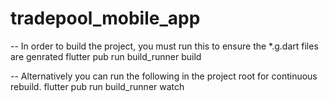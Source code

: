 # tradepool_mobile_app

-- In order to build the project, you must run this to ensure the *.g.dart files are genrated
flutter pub run build_runner build

-- Alternatively you can run the following in the project root for continuous rebuild.
flutter pub run build_runner watch
